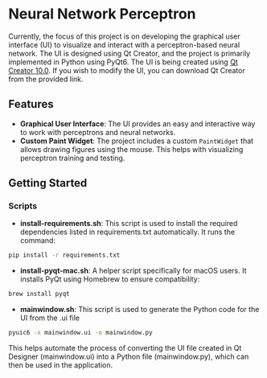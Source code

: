 # Neural Network Perceptron

Currently, the focus of this project is on developing the graphical user interface (UI) to visualize and interact with a perceptron-based neural network. The UI is designed using Qt Creator, and the project is primarily implemented in Python using PyQt6.
The UI is being created using [Qt Creator 10.0](https://download.qt.io/archive/qtcreator/10.0/). If you wish to modify the UI, you can download Qt Creator from the provided link.


## Features
- **Graphical User Interface**: The UI provides an easy and interactive way to work with perceptrons and neural networks.
- **Custom Paint Widget**: The project includes a custom `PaintWidget` that allows drawing figures using the mouse. This helps with visualizing perceptron training and testing.

## Getting Started

### Scripts

- **install-requirements.sh**: This script is used to install the required dependencies listed in requirements.txt automatically. It runs the command:
```sh
pip install -r requirements.txt
```

- **install-pyqt-mac.sh**: A helper script specifically for macOS users. It installs PyQt using Homebrew to ensure compatibility:
```sh
brew install pyqt
```

- **mainwindow.sh**: This script is used to generate the Python code for the UI from the .ui file
```sh
pyuic6 -x mainwindow.ui -o mainwindow.py
```
This helps automate the process of converting the UI file created in Qt Designer (mainwindow.ui) into a Python file (mainwindow.py), which can then be used in the application.

